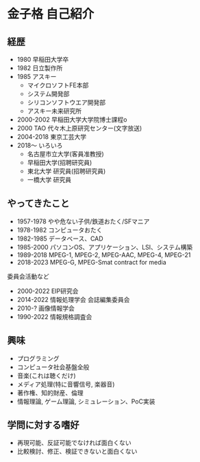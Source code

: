 # 金子格 自己紹介

## 経歴
- 1980 早稲田大学卒
- 1982 日立製作所
- 1985 アスキー
  - マイクロソフトFE本部
  - システム開発部
  - シリコンソフトウエア開発部
  - アスキー未来研究所
- 2000-2002 早稲田大学大学院博士課程o
- 2000 TAO 代々木上原研究センター(文字放送)
- 2004-2018 東京工芸大学
- 2018～ いろいろ
  - 名古屋市立大学(客員准教授)
  - 早稲田大学(招聘研究員)
  - 東北大学 研究員(招聘研究員)
  - 一橋大学 研究員

## やってきたこと
-  1957-1978 やや危ない子供/鉄道おたく/SFマニア
-  1978-1982 コンピュータおたく
-  1982-1985 データベース、CAD
-  1985-2000 パソコンOS、アプリケーション、LSI、システム構築
-  1989-2018 MPEG-1, MPEG-2, MPEG-AAC, MPEG-4, MPEG-21
-  2018-2023 MPEG-G, MPEG-Smat contract for media

 委員会活動など
 -  2000-2022 EIP研究会
 -  2014-2022 情報処理学会 会誌編集委員会
 -  2010-? 画像情報学会
 -  1990-2022 情報規格調査会
 
## 興味
- プログラミング
- コンピュータ社会基盤全般
- 音楽(これは聴くだけ)
- メディア処理(特に音響信号, 楽器音)
- 著作権、知的財産、倫理
- 情報理論, ゲーム理論, シミュレーション、PoC実装

## 学問に対する嗜好
 - 再現可能、反証可能でなければ面白くない
 - 比較検討、修正、検証できないと面白くない

